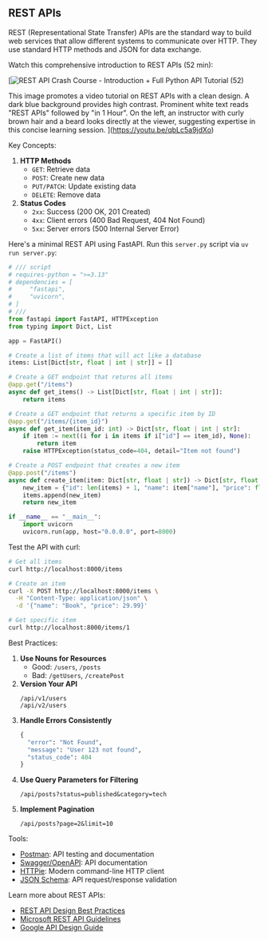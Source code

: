 ## REST APIs

REST (Representational State Transfer) APIs are the standard way to build web services that allow different systems to communicate over HTTP. They use standard HTTP methods and JSON for data exchange.

Watch this comprehensive introduction to REST APIs (52 min):

[![REST API Crash Course - Introduction + Full Python API Tutorial (52)](https://i.ytimg.com/vi_webp/qbLc5a9jdXo/sddefault.webp)

This image promotes a video tutorial on REST APIs with a clean design. A dark blue background provides high contrast. Prominent white text reads "REST APIs" followed by "in 1 Hour". On the left, an instructor with curly brown hair and a beard looks directly at the viewer, suggesting expertise in this concise learning session.
](https://youtu.be/qbLc5a9jdXo)

Key Concepts:

1. **HTTP Methods**
   - `GET`: Retrieve data
   - `POST`: Create new data
   - `PUT/PATCH`: Update existing data
   - `DELETE`: Remove data
2. **Status Codes**
   - `2xx`: Success (200 OK, 201 Created)
   - `4xx`: Client errors (400 Bad Request, 404 Not Found)
   - `5xx`: Server errors (500 Internal Server Error)

Here's a minimal REST API using FastAPI. Run this `server.py` script via `uv run server.py`:

```python
# /// script
# requires-python = ">=3.13"
# dependencies = [
#     "fastapi",
#     "uvicorn",
# ]
# ///
from fastapi import FastAPI, HTTPException
from typing import Dict, List

app = FastAPI()

# Create a list of items that will act like a database
items: List[Dict[str, float | int | str]] = []

# Create a GET endpoint that returns all items
@app.get("/items")
async def get_items() -> List[Dict[str, float | int | str]]:
    return items

# Create a GET endpoint that returns a specific item by ID
@app.get("/items/{item_id}")
async def get_item(item_id: int) -> Dict[str, float | int | str]:
    if item := next((i for i in items if i["id"] == item_id), None):
        return item
    raise HTTPException(status_code=404, detail="Item not found")

# Create a POST endpoint that creates a new item
@app.post("/items")
async def create_item(item: Dict[str, float | str]) -> Dict[str, float | int | str]:
    new_item = {"id": len(items) + 1, "name": item["name"], "price": float(item["price"])}
    items.append(new_item)
    return new_item

if __name__ == "__main__":
    import uvicorn
    uvicorn.run(app, host="0.0.0.0", port=8000)
```

Test the API with curl:

```bash
# Get all items
curl http://localhost:8000/items

# Create an item
curl -X POST http://localhost:8000/items \
  -H "Content-Type: application/json" \
  -d '{"name": "Book", "price": 29.99}'

# Get specific item
curl http://localhost:8000/items/1
```

Best Practices:

1. **Use Nouns for Resources**
   - Good: `/users`, `/posts`
   - Bad: `/getUsers`, `/createPost`
2. **Version Your API**
   ```
   /api/v1/users
   /api/v2/users
   ```
3. **Handle Errors Consistently**
   ```python
   {
     "error": "Not Found",
     "message": "User 123 not found",
     "status_code": 404
   }
   ```
4. **Use Query Parameters for Filtering**
   ```
   /api/posts?status=published&category=tech
   ```
5. **Implement Pagination**
   ```
   /api/posts?page=2&limit=10
   ```

Tools:

- [Postman](https://www.postman.com/): API testing and documentation
- [Swagger/OpenAPI](https://swagger.io/): API documentation
- [HTTPie](https://httpie.io/): Modern command-line HTTP client
- [JSON Schema](https://json-schema.org/): API request/response validation

Learn more about REST APIs:

- [REST API Design Best Practices](https://stackoverflow.blog/2020/03/02/best-practices-for-rest-api-design/)
- [Microsoft REST API Guidelines](https://github.com/microsoft/api-guidelines)
- [Google API Design Guide](https://cloud.google.com/apis/design)
